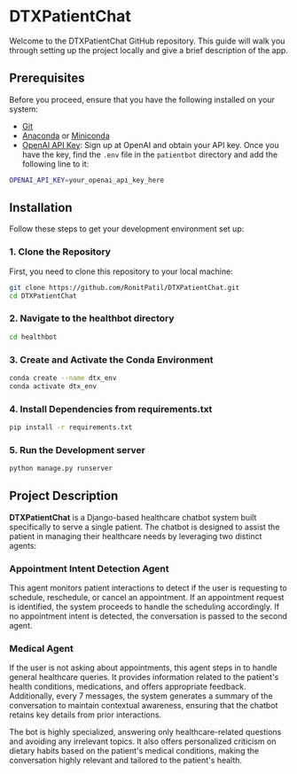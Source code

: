 
# DTXPatientChat

Welcome to the DTXPatientChat GitHub repository. This guide will walk you through setting up the project locally and give a brief description of the app.

## Prerequisites

Before you proceed, ensure that you have the following installed on your system:
- [Git](https://git-scm.com/downloads)
- [Anaconda](https://www.anaconda.com/products/individual) or [Miniconda](https://docs.conda.io/en/latest/miniconda.html)
- [OpenAI API Key](https://beta.openai.com/signup/): Sign up at OpenAI and obtain your API key. Once you have the key, find the `.env` file in the `patientbot` directory and add the following line to it:
  
```bash
OPENAI_API_KEY=your_openai_api_key_here
```

## Installation

Follow these steps to get your development environment set up:

### 1. Clone the Repository

First, you need to clone this repository to your local machine:

```bash
git clone https://github.com/RonitPatil/DTXPatientChat.git
cd DTXPatientChat
```

### 2. Navigate to the healthbot directory

```bash
cd healthbot
```

### 3. Create and Activate the Conda Environment

```bash
conda create --name dtx_env
conda activate dtx_env
```

### 4. Install Dependencies from requirements.txt

```bash
pip install -r requirements.txt
```

### 5. Run the Development server

```bash
python manage.py runserver
```
## Project Description

**DTXPatientChat** is a Django-based healthcare chatbot system built specifically to serve a single patient. The chatbot is designed to assist the patient in managing their healthcare needs by leveraging two distinct agents:

### Appointment Intent Detection Agent
This agent monitors patient interactions to detect if the user is requesting to schedule, reschedule, or cancel an appointment. If an appointment request is identified, the system proceeds to handle the scheduling accordingly. If no appointment intent is detected, the conversation is passed to the second agent.

### Medical Agent
If the user is not asking about appointments, this agent steps in to handle general healthcare queries. It provides information related to the patient's health conditions, medications, and offers appropriate feedback. Additionally, every 7 messages, the system generates a summary of the conversation to maintain contextual awareness, ensuring that the chatbot retains key details from prior interactions.

The bot is highly specialized, answering only healthcare-related questions and avoiding any irrelevant topics. It also offers personalized criticism on dietary habits based on the patient's medical conditions, making the conversation highly relevant and tailored to the patient's health.




